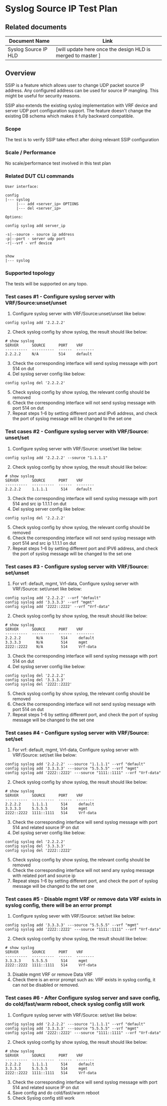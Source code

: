 # Syslog Source IP Test Plan

## Related documents

| **Document Name** | **Link** |
|-------------------|----------|
| Syslog Source IP HLD | [will update here once the design HLD is merged to master ]|


## Overview

SSIP is a feature which allows user to change UDP packet source IP address.
Any configured address can be used for source IP mangling.
This might be useful for security reasons.

SSIP also extends the existing syslog implementation with VRF device and server UDP port configuration support. The feature doesn't change the existing DB schema which makes it fully backward compatible.

### Scope

The test is to verify SSIP take effect after doing relevant SSIP configuration   

### Scale / Performance

No scale/performance test involved in this test plan

### Related **DUT** CLI commands
```
User interface:

config
|--- syslog
     |--- add <server_ip> OPTIONS
     |--- del <server_ip>

Options:

config syslog add server_ip

-s|--source - source ip address
-p|--port - server udp port
-r|--vrf - vrf device


show
|--- syslog
```

### Supported topology
The tests will be supported on any topo.


### Test cases #1 -  Configure syslog server with VRF/Source:unset/unset
1. Configure syslog server with VRF/Source:unset/unset like below:
```
config syslog add '2.2.2.2' 
```
2. Check syslog config by show syslog, the result should like below:
```
# show syslog
SERVER      SOURCE      PORT    VRF
----------  ----------  ------  --------
2.2.2.2     N/A         514     default
```
3. Check the corresponding interface will send syslog message with port 514 on dut
4. Del syslog server config like below:
```
config syslog del '2.2.2.2' 
```
5. Check syslog config by show syslog, the relevant config should be removed
6. Check the corresponding interface will not send syslog message with port 514 on dut
7. Repeat steps 1-6 by setting different port and IPv6 address, and check the port of syslog message will be changed to the set one


### Test cases #2 -  Configure syslog server with VRF/Source: unset/set
1. Configure syslog server with VRF/Source: unset/set like below:
```
config syslog add '2.2.2.2' --source "1.1.1.1"
```
2. Check syslog config by show syslog, the result should like below:
```
# show syslog
SERVER      SOURCE      PORT    VRF
----------  ----------  ------  --------
2.2.2.2     1.1.1.1      514    default
```
3. Check the corresponding interface will send syslog message with port 514 and src ip 1.1.1.1 on dut
4. Del syslog server config like below:
```
config syslog del '2.2.2.2' 
```
5. Check syslog config by show syslog, the relevant config should be removed
6. Check the corresponding interface will not send syslog message with port 514 and src ip 1.1.1.1 on dut
7. Repeat steps 1-6 by setting different port and IPV6 address, and check the port of syslog message will be changed to the set one


### Test cases #3 -  Configure syslog server with VRF/Source: set/unset
1. For vrf: default, mgmt, Vrf-data, Configure syslog server with VRF/Source: set/unset like below:
```
config syslog add '2.2.2.2' --vrf "default"
config syslog add '3.3.3.3' --vrf "mgmt"
config syslog add '2222::2222' --vrf "Vrf-data"
```
2. Check syslog config by show syslog, the result should like below:
```
# show syslog
SERVER      SOURCE      PORT    VRF
----------  ----------  ------  --------
2.2.2.2       N/A        514     default
3.3.3.3       N/A        514     mgmt
2222::2222    N/A        514     Vrf-data
```
3. Check the corresponding interface will send syslog message with port 514 on dut
4. Del syslog server config like below:
```
config syslog del '2.2.2.2'
config syslog del '3.3.3.3'
config syslog del '2222::2222' 
```
5. Check syslog config by show syslog, the relevant config should be removed
6. Check the corresponding interface will not send syslog message with port 514 on dut
7. Repeat steps 1-6 by setting different port, and check the port of syslog message will be changed to the set one


### Test cases #4 -  Configure syslog server with VRF/Source: set/set
1. For vrf: default, mgmt, Vrf-data, Configure syslog server with VRF/Source: set/set like below:
```
config syslog add '2.2.2.2' ---source "1.1.1.1" --vrf "default"
config syslog add '3.3.3.3' ---source "5.5.5.5" --vrf "mgmt"
config syslog add '2222::2222' ---source "1111::1111" --vrf "Vrf-data"
```
2. Check syslog config by show syslog, the result should like below:
```
# show syslog
SERVER      SOURCE      PORT    VRF
----------  ----------  ------  --------
2.2.2.2     1.1.1.1      514     default
3.3.3.3     5.5.5.5      514     mgmt
2222::2222  1111::1111   514     Vrf-data
```
3. Check the corresponding interface will send syslog message with port 514 and related source IP on dut
4. Del syslog server config like below:
```
config syslog del '2.2.2.2'
config syslog del '3.3.3.3'
config syslog del '2222::2222' 
```
5. Check syslog config by show syslog, the relevant config should be removed
6. Check the corresponding interface will not send any syslog message with related port and source ip
7. Repeat steps 1-6 by setting different port, and check the port of syslog message will be changed to the set one


### Test cases #5 -  Disable mgmt VRF or remove data VRF exists in syslog config, there will be an error prompt
1. Configure syslog sever with VRF/Source: set/set like below:
```
config syslog add '3.3.3.3' ---source "5.5.5.5" --vrf "mgmt"
config syslog add '2222::2222' ---source "1111::1111" --vrf "Vrf-data"
```
2. Check syslog config by show syslog, the result should like below:
```
# show syslog
SERVER      SOURCE      PORT    VRF
----------  ----------  ------  --------
3.3.3.3     5.5.5.5      514     mgmt
2222::2222  1111::1111   514     Vrf-data
```
3. Disable mgmt VRF or remove Data VRF
4. Check there is an error prompt such as: VRF exists in syslog config, it can not be disabled or removed.

### Test cases #6 -  After Configure syslog server and save config, do cold/fast/warm reboot, check syslog config still work
1. Configure syslog server with VRF/Source: set/set like below:
```
config syslog add '2.2.2.2' ---source "1.1.1.1" --vrf "default"
config syslog add '3.3.3.3' ---source "5.5.5.5" --vrf "mgmt"
config syslog add '2222::2222' ---source "1111::1111" --vrf "Vrf-data"
```
2. Check syslog config by show syslog, the result should like below:
```
# show syslog
SERVER      SOURCE      PORT    VRF
----------  ----------  ------  --------
2.2.2.2     1.1.1.1      514     default
3.3.3.3     5.5.5.5      514     mgmt
2222::2222  1111::1111   514     Vrf-data
```
3. Check the corresponding interface will send syslog message with port 514 and related source IP on dut
4. Save config and do cold/fast/warm reboot
5. Check Syslog config still work 